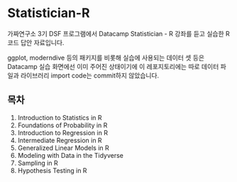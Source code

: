 # Statistician-R
가짜연구소 3기 DSF 프로그램에서 Datacamp Statistician - R 강좌를 듣고 실습한 R 코드 답안 자료입니다.

ggplot, moderndive 등의 패키지를 비롯해 실습에 사용되는 데이터 셋 등은 Datacamp 실습 화면에선 이미 주어진 상태이기에
이 레포지토리에는 따로 데이터 파일과 라이브러리 import code는 commit하지 않았습니다.

## 목차
01. Introduction to Statistics in R
02. Foundations of Probability in R
03. Introduction to Regression in R
04. Intermediate Regression in R
05. Generalized Linear Models in R
06. Modeling with Data in the Tidyverse
07. Sampling in R
08. Hypothesis Testing in R
